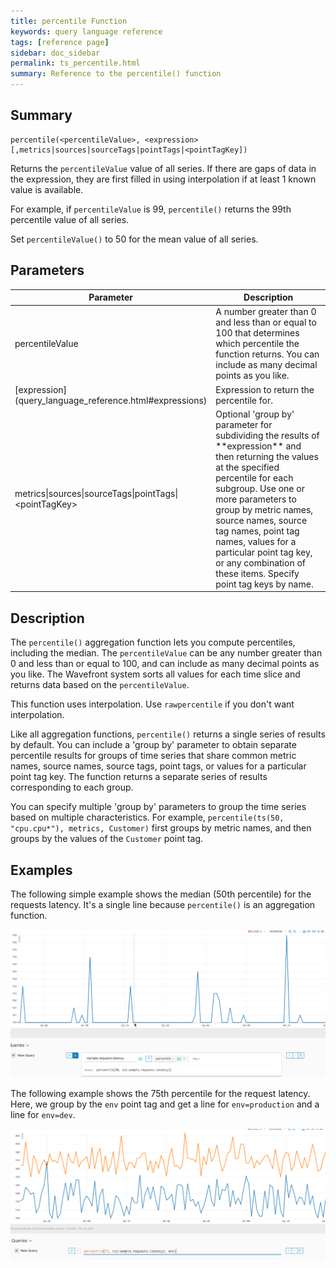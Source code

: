 ```yaml
---
title: percentile Function
keywords: query language reference
tags: [reference page]
sidebar: doc_sidebar
permalink: ts_percentile.html
summary: Reference to the percentile() function
---
```


## Summary

```
percentile(<percentileValue>, <expression>[,metrics|sources|sourceTags|pointTags|<pointTagKey])
```
Returns the `percentileValue` value of all series. If there are gaps of data in the expression, they are first filled in using interpolation if at least 1 known value is available.

For example, if `percentileValue` is 99, `percentile()` returns the 99th percentile value of all series.

Set `percentileValue()` to 50 for the mean value of all series.

## Parameters
<table>
<tbody>
<thead>
<tr><th width="30%">Parameter</th><th width="70%">Description</th></tr>
</thead>
<tr>
<td>percentileValue</td>
<td>A number greater than 0 and less than or equal to 100 that determines which percentile the function returns. You can include as many decimal points as you like.</td></tr>
<tr>
<td markdown="span"> [expression](query_language_reference.html#expressions)</td>
<td>Expression to return the percentile for. </td></tr>
<tr>
<td>metrics&vert;sources&vert;sourceTags&vert;pointTags&vert;&lt;pointTagKey&gt;</td>
<td markdown="span">Optional 'group by' parameter for subdividing the results of **expression** and then returning the values at the specified percentile for each subgroup.
Use one or more parameters to group by metric names, source names, source tag names, point tag names, values for a particular point tag key, or any combination of these items. Specify point tag keys by name.</td>
</tr>
</tbody>
</table>


## Description

The `percentile()` aggregation function lets you compute percentiles, including the median. The `percentileValue` can be any number greater than 0 and less than or equal to 100, and can include as many decimal points as you like. The Wavefront system sorts all values for each time slice and returns data based on the `percentileValue`.

This function uses interpolation. Use `rawpercentile` if you don't want interpolation.

Like all aggregation functions, `percentile()` returns a single series of results by default.  You can include a 'group by' parameter to obtain separate percentile results for groups of time series that share common metric names, source names, source tags, point tags, or values for a particular point tag key. 
The function returns a separate series of results corresponding to each group.

You can specify multiple 'group by' parameters to group the time series based on multiple characteristics. For example, `percentile(ts(50, "cpu.cpu*"), metrics, Customer)` first groups by metric names, and then groups by the values of the `Customer` point tag.


## Examples

The following simple example shows the median (50th percentile) for the requests latency. It's a single line because `percentile()` is an aggregation function.

![percentile simple](images/ts_percentile.png)

The following example shows the 75th percentile for the request latency. Here, we group by the `env` point tag and get a line for `env=production` and a line for `env=dev`.

![percentile grouped](images/ts_percentile_groupby.png)

<!---See also ticket 2775--->
